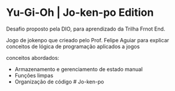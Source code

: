 # Yu-Gi-Oh | Jo-ken-po Edition

Desafio proposto pela DIO, para aprendizado da Trilha Frnot End.

Jogo de jokenpo que crieado pelo Prof. Felipe Aguiar para explicar conceitos de lógica de programação aplicados a jogos

conceitos abordados:

- Armazenamento e gerenciamento de estado manual
- Funções limpas
- Organização de código
#   J o - k e n - p o 
 
 
